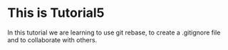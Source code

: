 # This is Tutorial5

In
this tutorial we are learning to use git rebase, to create a .gitignore file and to collaborate with others.